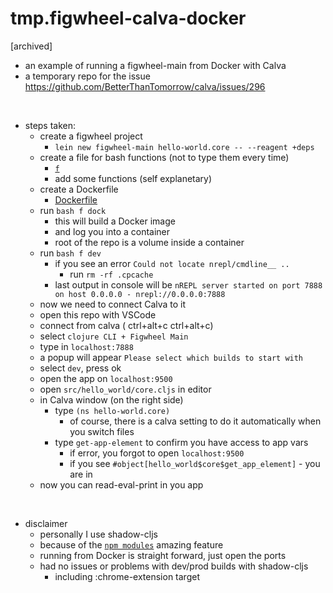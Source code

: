 # tmp.figwheel-calva-docker

[archived]

- an example of running a figwheel-main from Docker with Calva
- a temporary repo for the issue https://github.com/BetterThanTomorrow/calva/issues/296

<br/>

- steps taken:
  - create a figwheel project
    - `lein new figwheel-main hello-world.core -- --reagent +deps`
  - create a file for bash functions (not to type them every time)
    - [`f`](./f)
    - add some functions (self explanetary)
  - create a Dockerfile
    - [Dockerfile](./Dockerfile)
  - run `bash f dock`
    - this will build a Docker image
    - and log you into a container
    - root of the repo is a volume inside a container
  - run `bash f dev`
    - if you see an error `Could not locate nrepl/cmdline__ ..`
      - run `rm -rf .cpcache`
    - last output in console will be `nREPL server started on port 7888 on host 0.0.0.0 - nrepl://0.0.0.0:7888`
  - now we need to connect Calva to it
  - open this repo with VSCode
  - connect from calva ( ctrl+alt+c ctrl+alt+c)
  - select `clojure CLI + Figwheel Main`
  - type in `localhost:7888`
  - a popup will appear `Please select which builds to start with`
  - select `dev`, press ok
  - open the app on `localhost:9500`
  - open `src/hello_world/core.cljs` in editor
  - in Calva window (on the right side) 
    - type `(ns hello-world.core)`
      - of course, there is a calva setting to do it automatically when you switch files
    - type `get-app-element` to confirm you have access to app vars
      - if error, you forgot to open `localhost:9500`
      - if you see `#object[hello_world$core$get_app_element]` - you are in
  - now you can read-eval-print in you app

<br/>

- disclaimer
  - personally I use shadow-cljs
  - because of the [`npm modules`](https://shadow-cljs.github.io/docs/UsersGuide.html#_using_npm_packages) amazing feature   
  - running from Docker is straight forward, just open the ports
  - had no issues or problems with dev/prod builds with shadow-cljs
    - including :chrome-extension target

